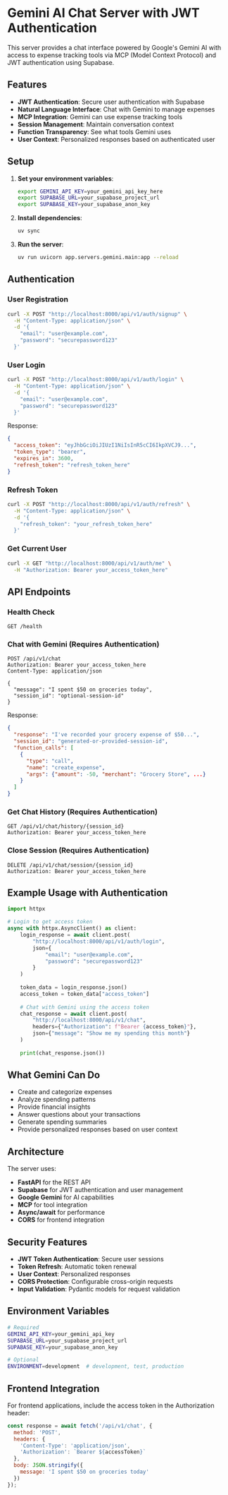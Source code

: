 # Gemini AI Chat Server with JWT Authentication

This server provides a chat interface powered by Google's Gemini AI with access to expense tracking tools via MCP (Model Context Protocol) and JWT authentication using Supabase.

## Features

- **JWT Authentication**: Secure user authentication with Supabase
- **Natural Language Interface**: Chat with Gemini to manage expenses
- **MCP Integration**: Gemini can use expense tracking tools
- **Session Management**: Maintain conversation context
- **Function Transparency**: See what tools Gemini uses
- **User Context**: Personalized responses based on authenticated user

## Setup

1. **Set your environment variables**:
   ```bash
   export GEMINI_API_KEY=your_gemini_api_key_here
   export SUPABASE_URL=your_supabase_project_url
   export SUPABASE_KEY=your_supabase_anon_key
   ```

2. **Install dependencies**:
   ```bash
   uv sync
   ```

3. **Run the server**:
   ```bash
   uv run uvicorn app.servers.gemini.main:app --reload
   ```

## Authentication

### User Registration
```bash
curl -X POST "http://localhost:8000/api/v1/auth/signup" \
  -H "Content-Type: application/json" \
  -d '{
    "email": "user@example.com",
    "password": "securepassword123"
  }'
```

### User Login
```bash
curl -X POST "http://localhost:8000/api/v1/auth/login" \
  -H "Content-Type: application/json" \
  -d '{
    "email": "user@example.com",
    "password": "securepassword123"
  }'
```

Response:
```json
{
  "access_token": "eyJhbGciOiJIUzI1NiIsInR5cCI6IkpXVCJ9...",
  "token_type": "bearer",
  "expires_in": 3600,
  "refresh_token": "refresh_token_here"
}
```

### Refresh Token
```bash
curl -X POST "http://localhost:8000/api/v1/auth/refresh" \
  -H "Content-Type: application/json" \
  -d '{
    "refresh_token": "your_refresh_token_here"
  }'
```

### Get Current User
```bash
curl -X GET "http://localhost:8000/api/v1/auth/me" \
  -H "Authorization: Bearer your_access_token_here"
```

## API Endpoints

### Health Check
```
GET /health
```

### Chat with Gemini (Requires Authentication)
```
POST /api/v1/chat
Authorization: Bearer your_access_token_here
Content-Type: application/json

{
  "message": "I spent $50 on groceries today",
  "session_id": "optional-session-id"
}
```

Response:
```json
{
  "response": "I've recorded your grocery expense of $50...",
  "session_id": "generated-or-provided-session-id",
  "function_calls": [
    {
      "type": "call",
      "name": "create_expense",
      "args": {"amount": -50, "merchant": "Grocery Store", ...}
    }
  ]
}
```

### Get Chat History (Requires Authentication)
```
GET /api/v1/chat/history/{session_id}
Authorization: Bearer your_access_token_here
```

### Close Session (Requires Authentication)
```
DELETE /api/v1/chat/session/{session_id}
Authorization: Bearer your_access_token_here
```

## Example Usage with Authentication

```python
import httpx

# Login to get access token
async with httpx.AsyncClient() as client:
    login_response = await client.post(
        "http://localhost:8000/api/v1/auth/login",
        json={
            "email": "user@example.com",
            "password": "securepassword123"
        }
    )
    
    token_data = login_response.json()
    access_token = token_data["access_token"]
    
    # Chat with Gemini using the access token
    chat_response = await client.post(
        "http://localhost:8000/api/v1/chat",
        headers={"Authorization": f"Bearer {access_token}"},
        json={"message": "Show me my spending this month"}
    )
    
    print(chat_response.json())
```

## What Gemini Can Do

- Create and categorize expenses
- Analyze spending patterns
- Provide financial insights
- Answer questions about your transactions
- Generate spending summaries
- Provide personalized responses based on user context

## Architecture

The server uses:
- **FastAPI** for the REST API
- **Supabase** for JWT authentication and user management
- **Google Gemini** for AI capabilities
- **MCP** for tool integration
- **Async/await** for performance
- **CORS** for frontend integration

## Security Features

- **JWT Token Authentication**: Secure user sessions
- **Token Refresh**: Automatic token renewal
- **User Context**: Personalized responses
- **CORS Protection**: Configurable cross-origin requests
- **Input Validation**: Pydantic models for request validation

## Environment Variables

```bash
# Required
GEMINI_API_KEY=your_gemini_api_key
SUPABASE_URL=your_supabase_project_url
SUPABASE_KEY=your_supabase_anon_key

# Optional
ENVIRONMENT=development  # development, test, production
```

## Frontend Integration

For frontend applications, include the access token in the Authorization header:

```javascript
const response = await fetch('/api/v1/chat', {
  method: 'POST',
  headers: {
    'Content-Type': 'application/json',
    'Authorization': `Bearer ${accessToken}`
  },
  body: JSON.stringify({
    message: 'I spent $50 on groceries today'
  })
});
```